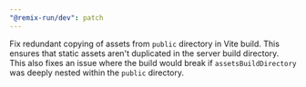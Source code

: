 ```yaml
---
"@remix-run/dev": patch
---
```


Fix redundant copying of assets from `public` directory in Vite build. This ensures that static assets aren't duplicated in the server build directory. This also fixes an issue where the build would break if `assetsBuildDirectory` was deeply nested within the `public` directory.
